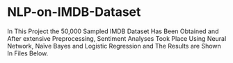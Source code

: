 # NLP-on-IMDB-Dataset
In This Project the 50,000 Sampled IMDB Dataset Has Been Obtained and After extensive Preprocessing, Sentiment Analyses Took Place Using Neural Network, Naïve Bayes and Logistic Regression and The Results are Shown In Files Below. 
